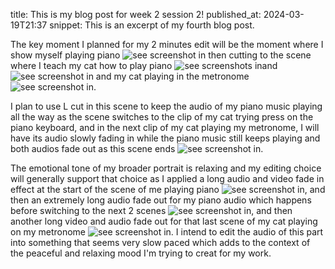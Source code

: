 
title: This is my blog post for week 2 session 2!
published_at: 2024-03-19T21:37
snippet: This is an excerpt of my fourth blog post.

The key moment I planned for my 2 minutes edit will be the moment where I show myself playing piano ![see screenshot in](/w01s1/piano.png) then cutting to the scene where I teach my cat how to play piano ![see screenshots in](/w01s1/catplayspiano.png)and ![see screenshot in](/w01s1/catplayspianonext.png) and my cat playing in the metronome ![see screenshot in](/w01s1/piano.png).

I plan to use L cut in this scene to keep the audio of my piano music playing all the way as the scene switches to the clip of my cat trying press on the piano keyboard, and in the next clip of my cat playing my metronome, I will have its audio slowly fading in while the piano music still keeps playing and both audios fade out as this scene ends ![see screenshot in](/w01s1/Lcut.png).

The emotional tone of my broader portrait is relaxing and my editing choice will generally support that choice as I applied a long audio and video fade in effect at the start of the scene of me playing piano ![see screenshot in](/w01s1/audiofadeinlong.png), and then an extremely long audio fade out for my piano audio which happens before switching to the next 2 scenes ![see screenshot in](/w01s1/audiofadeout.png), and then another long video and audio fade out for that last scene of my cat playing on my metronome ![see screenshot in](). I intend to edit the audio of this part into something that seems very slow paced which adds to the context of the peaceful and relaxing mood I'm trying to creat for my work.
